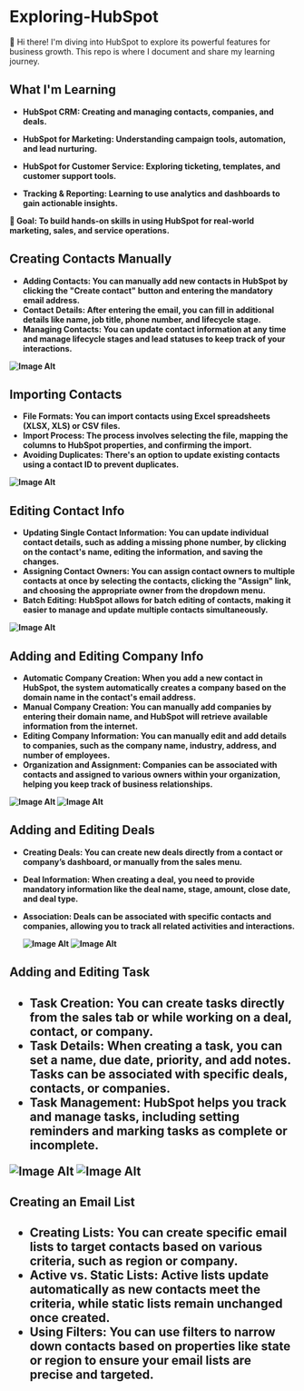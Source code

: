# Exploring-HubSpot


👋 Hi there!
I'm diving into HubSpot to explore its powerful features for business growth. This repo is where I document and share my learning journey.

<h2>What I'm Learning</h2>

- <b>HubSpot CRM: Creating and managing contacts, companies, and deals<b>.

- <b>HubSpot for Marketing: Understanding campaign tools, automation, and lead nurturing<b>.

- <b>HubSpot for Customer Service: Exploring ticketing, templates, and customer support tools.<b>

- <b>Tracking & Reporting: Learning to use analytics and dashboards to gain actionable insights.

📌 Goal:
To build hands-on skills in using HubSpot for real-world marketing, sales, and service operations.


<h2>Creating Contacts Manually</h2>

- Adding Contacts: You can manually add new contacts in HubSpot by clicking the "Create contact" button and entering the mandatory email address.
- Contact Details: After entering the email, you can fill in additional details like name, job title, phone number, and lifecycle stage.
- Managing Contacts: You can update contact information at any time and manage lifecycle stages and lead statuses to keep track of your interactions.


![Image Alt](https://github.com/Jivonne/Learning-HubSpot/blob/51c128ac01a8c6e2b6bb20a7fc6b90679680b22a/Creating%20an%20Account.png)


<h2>Importing Contacts</h2>

- File Formats: You can import contacts using Excel spreadsheets (XLSX, XLS) or CSV files.
- Import Process: The process involves selecting the file, mapping the columns to HubSpot properties, and confirming the import.
- Avoiding Duplicates: There's an option to update existing contacts using a contact ID to prevent duplicates.

![Image Alt](https://github.com/Jivonne/Learning-HubSpot/blob/15e4d9083495006be7fcccb3a767112038d6f775/Importing%20Contacts.png)

<h2>Editing Contact Info</h2>

- Updating Single Contact Information: You can update individual contact details, such as adding a missing phone number, by clicking on the contact's name, editing the information, and saving the changes.
- Assigning Contact Owners: You can assign contact owners to multiple contacts at once by selecting the contacts, clicking the "Assign" link, and choosing the appropriate owner from the dropdown menu.
- Batch Editing: HubSpot allows for batch editing of contacts, making it easier to manage and update multiple contacts simultaneously.
  
![Image Alt](https://github.com/Jivonne/Learning-HubSpot/blob/ae369507c464226e5e8c2cca1290c24347acfb8d/Editing%20Contact%20Info.png)
  

<h2>Adding and Editing Company Info</h2>

- Automatic Company Creation: When you add a new contact in HubSpot, the system automatically creates a company based on the domain name in the contact's email address.
- Manual Company Creation: You can manually add companies by entering their domain name, and HubSpot will retrieve available information from the internet.
- Editing Company Information: You can manually edit and add details to companies, such as the company name, industry, address, and number of employees.
- Organization and Assignment: Companies can be associated with contacts and assigned to various owners within your organization, helping you keep track of business relationships.

![Image Alt](https://github.com/Jivonne/Learning-HubSpot/blob/aea4413bf96b02f72c59a289174952bdbca4e324/Adding%20a%20Company.png)
![Image Alt](https://github.com/Jivonne/Learning-HubSpot/blob/de63806f63fd8c464bd9428e1d2ebbee37121e10/Editing%20Company%20Info.png)

<h2>Adding and Editing Deals</h2>

- Creating Deals: You can create new deals directly from a contact or company’s dashboard, or manually from the sales menu.
- Deal Information: When creating a deal, you need to provide mandatory information like the deal name, stage, amount, close date, and deal type.
- Association: Deals can be associated with specific contacts and companies, allowing you to track all related activities and interactions.
  
  ![Image Alt](https://github.com/Jivonne/Learning-HubSpot/blob/aabb38113bb47bcc2ff789aa4048e51d5cab5eb5/Adding%20Deals.png)
  ![Image Alt](https://github.com/Jivonne/Learning-HubSpot/blob/52ac5f77da1443a84b2e2b68fbd6b1201d782f30/Editing%20Delas.png)

<h2>Adding and Editing Task<h2>

- Task Creation: You can create tasks directly from the sales tab or while working on a deal, contact, or company.
- Task Details: When creating a task, you can set a name, due date, priority, and add notes. Tasks can be associated with specific deals, contacts, or companies.
- Task Management: HubSpot helps you track and manage tasks, including setting reminders and marking tasks as complete or incomplete.

![Image Alt](https://github.com/Jivonne/Learning-HubSpot/blob/0d4f5ff921ea39e03e6b6b2b27b3f4fdaec89a1a/Creating%20a%20Task.png)
 ![Image Alt](https://github.com/Jivonne/Learning-HubSpot/blob/f2e4fd907e2b0960c001c310c48cef7dd93bc990/Mark%20as%20Complete.png)

<h2>Creating an Email List<h2>
  
- Creating Lists: You can create specific email lists to target contacts based on various criteria, such as region or company.
- Active vs. Static Lists: Active lists update automatically as new contacts meet the criteria, while static lists remain unchanged once created.
- Using Filters: You can use filters to narrow down contacts based on properties like state or region to ensure your email lists are precise and targeted.






  




<!--
 ```diff
- text in red
+ text in green
! text in orange
# text in gray
@@ text in purple (and bold)@@
```
--!>
